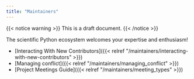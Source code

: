```yaml
---
title: "Maintainers"
---
```


{{< notice warning >}}
This is a draft document.
{{< /notice >}}

The scientific Python ecosystem welcomes your expertise and enthusiasm!

- [Interacting With New Contributors]({{< relref "/maintainers/interacting-with-new-contributors" >}})
- [Managing conflict]({{< relref "/maintainers/managing_conflict" >}})
- [Project Meetings Guide]({{< relref "/maintainers/meeting_types" >}})
